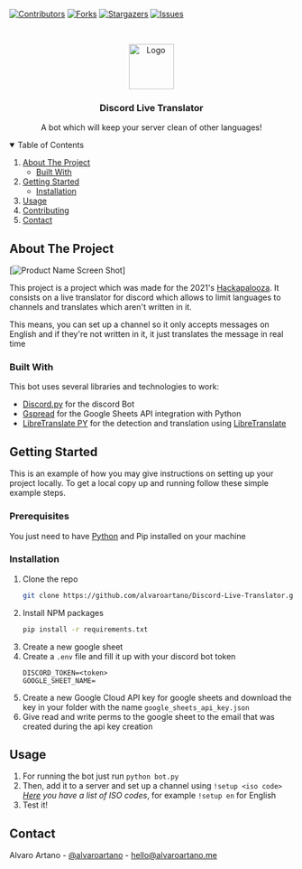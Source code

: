 
[![Contributors][contributors-shield]][contributors-url]
[![Forks][forks-shield]][forks-url]
[![Stargazers][stars-shield]][stars-url]
[![Issues][issues-shield]][issues-url]




<!-- PROJECT LOGO -->
<br />
<p align="center">
    <img src="https://i.imgur.com/jA4WZPH.png" alt="Logo" width="80" height="80">
  </a>

  <h3 align="center">Discord Live Translator</h3>

  <p align="center">
    A bot which will keep your server clean of other languages!
    <br />
  </p>
</p>



<!-- TABLE OF CONTENTS -->
<details open="open">
  <summary>Table of Contents</summary>
  <ol>
    <li>
      <a href="#about-the-project">About The Project</a>
      <ul>
        <li><a href="#built-with">Built With</a></li>
      </ul>
    </li>
    <li>
      <a href="#getting-started">Getting Started</a>
      <ul>
        <li><a href="#installation">Installation</a></li>
      </ul>
    </li>
    <li><a href="#usage">Usage</a></li>
    <li><a href="#contributing">Contributing</a></li>
    <li><a href="#contact">Contact</a></li>
  </ol>
</details>



<!-- ABOUT THE PROJECT -->
## About The Project

[![Product Name Screen Shot][product-screenshot]]

This project is a project which was made for the 2021's [Hackapalooza](https://hackapalooza.dev). It consists on a live translator for discord which allows to limit languages to channels and translates which aren't written in it.

This means, you can set up a channel so it only accepts messages on English and if they're not written in it, it just translates the message in real time

### Built With

This bot uses several libraries and technologies to work:
* [Discord.py](https://github.com/Rapptz/discord.py) for the discord Bot
* [Gspread](https://github.com/burnash/gspread) for the Google Sheets API integration with Python
* [LibreTranslate PY](https://github.com/argosopentech/LibreTranslate-py) for the detection and translation using [LibreTranslate](https://github.com/LibreTranslate/LibreTranslate)



<!-- GETTING STARTED -->
## Getting Started

This is an example of how you may give instructions on setting up your project locally.
To get a local copy up and running follow these simple example steps.

### Prerequisites

You just need to have [Python](https://www.python.org/) and Pip installed on your machine

### Installation

1. Clone the repo
   ```sh
   git clone https://github.com/alvaroartano/Discord-Live-Translator.git
   ```
2. Install NPM packages
   ```sh
   pip install -r requirements.txt
   ```
3. Create a new google sheet
4. Create a  `.env` file and fill it up with your discord bot token
   ```JS
   DISCORD_TOKEN=<token>
   GOOGLE_SHEET_NAME=
   ```
 5. Create a new Google Cloud API key for google sheets and download the key in your folder with the name `google_sheets_api_key.json`
 6. Give read and write perms to the google sheet to the email that was created during the api key creation




<!-- USAGE EXAMPLES -->
## Usage
1. For running the bot just run `python bot.py`
2. Then, add it to a server and set up a channel using `!setup <iso code>` *[Here](https://en.wikipedia.org/wiki/List_of_ISO_639-1_codes) you have a list of ISO codes*, for example `!setup en` for English
3. Test it!






<!-- CONTACT -->
## Contact

Alvaro Artano - [@alvaroartano](https://twitter.com/alvaroartano) - hello@alvaroartano.me






<!-- MARKDOWN LINKS & IMAGES -->
<!-- https://www.markdownguide.org/basic-syntax/#reference-style-links -->
[contributors-shield]: https://img.shields.io/github/contributors/alvaroartano/Discord-Live-Translator.svg?style=for-the-badge
[contributors-url]: https://github.com/alvaroartano/Discord-Live-Translator/graphs/contributors
[forks-shield]: https://img.shields.io/github/forks/alvaroartano/Discord-Live-Translator.svg?style=for-the-badge
[forks-url]: https://github.com/alvaroartano/Discord-Live-Translator/network/members
[stars-shield]: https://img.shields.io/github/stars/alvaroartano/Discord-Live-Translator.svg?style=for-the-badge
[stars-url]: https://github.com/alvaroartano/Discord-Live-Translator/stargazers
[issues-shield]: https://img.shields.io/github/issues/alvaroartano/Discord-Live-Translator.svg?style=for-the-badge
[issues-url]: https://github.com/alvaroartano/Discord-Live-Translator/issues
[product-screenshot]: https://i.imgur.com/jA4WZPH.png
